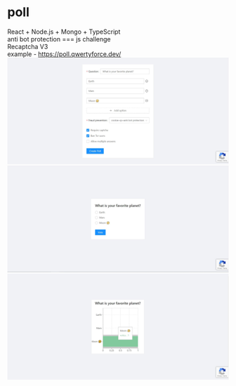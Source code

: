 # poll
React + Node.js + Mongo + TypeScript <br>
anti bot protection === js challenge  <br>
Recaptcha V3 <br>
example - https://poll.qwertyforce.dev/
![Alt text](./screenshots/1.JPG)
![Alt text](./screenshots/2.JPG)
![Alt text](./screenshots/3.JPG)
